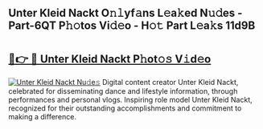 ## Unter Kleid Nackt O𝚗𝚕yf𝚊ns L𝚎a𝚔ed N𝚞𝚍es - Part-6QT P𝚑𝚘tos Vi𝚍𝚎o - H𝚘𝚝 Part L𝚎a𝚔s 11d9B

# <h2><a href="http://kf5y8w.oniu.top/?m=Unter+Kleid+Nackt">🔗👉 🔴 Unter Kleid Nackt P𝚑ot𝚘𝚜 V𝚒d𝚎o</a></h2>

[![Unter Kleid Nackt Nu𝚍e𝚜](https://i.imgur.com/0qMVB7G.gif)](http://kf5y8w.oniu.top/?m=Unter+Kleid+Nackt)
Digital content creator Unter Kleid Nackt, celebrated for disseminating dance and lifestyle information, through performances and personal vlogs. Inspiring role model Unter Kleid Nackt, recognized for their outstanding accomplishments and commitment to making a difference.  
